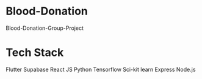 # Blood-Donation
Blood-Donation-Group-Project

# Tech Stack

Flutter
Supabase
React
JS
Python
Tensorflow
Sci-kit learn
Express
Node.js
